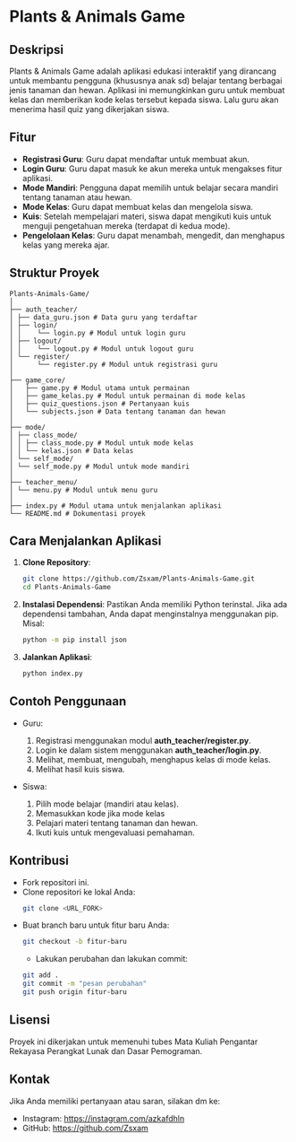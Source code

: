 # Plants & Animals Game

## Deskripsi
Plants & Animals Game adalah aplikasi edukasi interaktif yang dirancang untuk membantu pengguna (khususnya anak sd) belajar tentang berbagai jenis tanaman dan hewan. Aplikasi ini memungkinkan guru untuk membuat kelas dan memberikan kode kelas tersebut kepada siswa. Lalu guru akan menerima hasil quiz yang dikerjakan siswa.

## Fitur
- **Registrasi Guru**: Guru dapat mendaftar untuk membuat akun.
- **Login Guru**: Guru dapat masuk ke akun mereka untuk mengakses fitur aplikasi.
- **Mode Mandiri**: Pengguna dapat memilih untuk belajar secara mandiri tentang tanaman atau hewan.
- **Mode Kelas**: Guru dapat membuat kelas dan mengelola siswa.
- **Kuis**: Setelah mempelajari materi, siswa dapat mengikuti kuis untuk menguji pengetahuan mereka (terdapat di kedua mode).
- **Pengelolaan Kelas**: Guru dapat menambah, mengedit, dan menghapus kelas yang mereka ajar.

## Struktur Proyek
```
Plants-Animals-Game/
│
├── auth_teacher/
│ ├── data_guru.json # Data guru yang terdaftar
│ ├── login/
│ │    └── login.py # Modul untuk login guru
│ ├── logout/
│ │    └── logout.py # Modul untuk logout guru
│ └── register/
│      └── register.py # Modul untuk registrasi guru
│
├── game_core/
│   ├── game.py # Modul utama untuk permainan
│   ├── game_kelas.py # Modul untuk permainan di mode kelas
│   ├── quiz_questions.json # Pertanyaan kuis
│   └── subjects.json # Data tentang tanaman dan hewan
│
├── mode/
│ ├── class_mode/
│ │ ├── class_mode.py # Modul untuk mode kelas
│ │ └── kelas.json # Data kelas
│ └── self_mode/
│ └── self_mode.py # Modul untuk mode mandiri
│
├── teacher_menu/
│ └── menu.py # Modul untuk menu guru
│
├── index.py # Modul utama untuk menjalankan aplikasi
└── README.md # Dokumentasi proyek
```

## Cara Menjalankan Aplikasi
1. **Clone Repository**:
   ```bash
   git clone https://github.com/Zsxam/Plants-Animals-Game.git
   cd Plants-Animals-Game
   ```
2. **Instalasi Dependensi**: 
   Pastikan Anda memiliki Python terinstal. Jika ada dependensi tambahan, Anda dapat menginstalnya menggunakan pip. Misal:
   ```bash
   python -m pip install json
   ```
3. **Jalankan Aplikasi**:
   ```bash
   python index.py
   ```

## Contoh Penggunaan
- Guru:
  1. Registrasi menggunakan modul **auth_teacher/register.py**.
  2. Login ke dalam sistem menggunakan **auth_teacher/login.py**.
  3. Melihat, membuat, mengubah, menghapus kelas di mode kelas.
  4. Melihat hasil kuis siswa.

- Siswa:
  1. Pilih mode belajar (mandiri atau kelas).
  2. Memasukkan kode jika mode kelas
  3. Pelajari materi tentang tanaman dan hewan.
  4. Ikuti kuis untuk mengevaluasi pemahaman.


## Kontribusi
- Fork repositori ini.
- Clone repositori ke lokal Anda:
  ```bash
  git clone <URL_FORK>
  ```
- Buat branch baru untuk fitur baru Anda:
  ```bash
  git checkout -b fitur-baru
  ```
  - Lakukan perubahan dan lakukan commit:
  ```bash
  git add .
  git commit -m "pesan perubahan"
  git push origin fitur-baru
  ```

## Lisensi
Proyek ini dikerjakan untuk memenuhi tubes Mata Kuliah Pengantar Rekayasa Perangkat Lunak dan Dasar Pemograman.

## Kontak
Jika Anda memiliki pertanyaan atau saran, silakan dm ke:
- Instagram: https://instagram.com/azkafdhln
- GitHub: https://github.com/Zsxam
